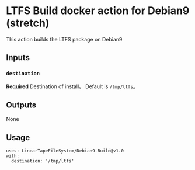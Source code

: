 # LTFS Build docker action for Debian9 (stretch)

This action builds the LTFS package on Debian9

## Inputs

### `destination`

**Required** Destination of install。 Default is `/tmp/ltfs`。

## Outputs

None

## Usage

```
uses: LinearTapeFileSystem/Debian9-Build@v1.0
with:
  destination: '/tmp/ltfs'
```
